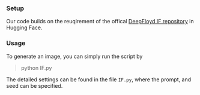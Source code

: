 ### Setup
Our code builds on the reuqirement of the offical [DeepFloyd IF repository](https://huggingface.co/DeepFloyd/IF-I-M-v1.0) in Hugging Face. 

### Usage

To generate an image, you can simply run the script by 

> python IF.py

The detailed settings can be found in the file `IF.py`, where the prompt, and seed can be specified.


